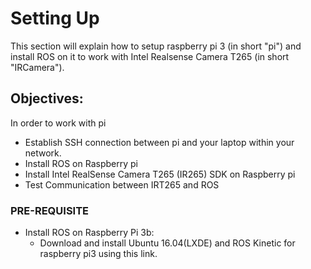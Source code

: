 # Setting Up
This section will explain how to setup raspberry pi 3 (in short "pi") and install ROS on it to work with Intel Realsense Camera T265 (in short "IRCamera").
## Objectives:
In order to work with pi
- Establish SSH connection between pi and your laptop within your network.
- Install ROS on Raspberry pi
- Install Intel RealSense Camera T265 (IR265) SDK on Raspberry pi 
- Test Communication between IRT265 and ROS

### PRE-REQUISITE
- Install ROS on Raspberry Pi 3b:
  - Download and install Ubuntu 16.04(LXDE) and ROS Kinetic for raspberry pi3 using this link.

